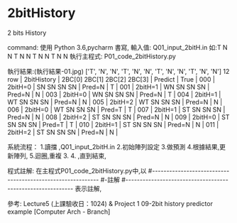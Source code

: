 # 2bitHistory

2 bits History

command:
使用 Python 3.6,pycharm 書寫,
輸入值:
Q01_input_2bitH.in
如:T N N T N N T N N T N N
執行主程式:
P01_code_2bitHistory.py

執行結果:(執行結果-01.jpg)
['T', 'N', 'N', 'T', 'N', 'N', 'T', 'N', 'N', 'T', 'N', 'N']
12
row | 2bitHistory | 2BC[0] 2BC[1] 2BC[2] 2BC[3] | Predict | True |
000 | 2bitH=0 | SN SN SN SN | Pred=N | T |
001 | 2bitH=1 | WN SN SN SN | Pred=N | N |
003 | 2bitH=0 | WN SN SN SN | Pred=N | T |
004 | 2bitH=1 | WT SN SN SN | Pred=N | N |
005 | 2bitH=2 | WT SN SN SN | Pred=N | N |
006 | 2bitH=0 | WT SN SN SN | Pred=T | T |
007 | 2bitH=1 | ST SN SN SN | Pred=N | N |
008 | 2bitH=2 | ST SN SN SN | Pred=N | N |
009 | 2bitH=0 | ST SN SN SN | Pred=T | T |
010 | 2bitH=1 | ST SN SN SN | Pred=N | N |
011 | 2bitH=2 | ST SN SN SN | Pred=N | N |

系統流程：
1.讀擋 ,Q01_input_2bitH.in
2.初始陣列設定
3.做預測
4.根據結果,更新陣列,
5.迴圈,重複 3. 4. ,直到結束,

程式註解:
在主程式P01_code_2bitHistory.py中,以
#-----------------------------------------------------------
#-註解
#-----------------------------------------------------------
表示註解,

參考:
Lecture5 (上課驗收日：1024) & Project 1
09-2bit history predictor example [Computer Arch - Branch]
